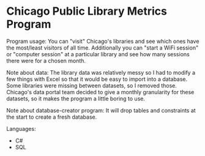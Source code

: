 # Chicago Public Library Metrics Program

Program usage: You can "visit" Chicago's libraries and see which ones have the most/least visitors of all time. Additionally you can "start a WiFi session" or "computer session" at a particular library and see how many sessions there were for a chosen month.

Note about data: The library data was relatively messy so I had to modify a few things with Excel so that it would be easy to import into a database. Some libraries were missing between datasets, so I removed those. Chicago's data portal team decided to give a monthly granularity for these datasets, so it makes the program a little boring to use.

Note about database-creator program: It will drop tables and constraints at the start to create a fresh database.

Languages:
  - C#
  - SQL
